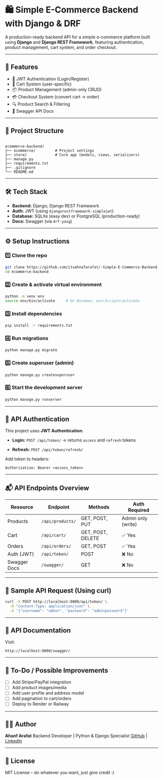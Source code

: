 # 🛍️ Simple E-Commerce Backend with Django & DRF

A production-ready backend API for a simple e-commerce platform built using **Django** and **Django REST Framework**, featuring authentication, product management, cart system, and order checkout.

---

## 🚀 Features

- 🔐 JWT Authentication (Login/Register)
- 🛒 Cart System (user-specific)
- 📦 Product Management (admin-only CRUD)
- 💳 Checkout System (convert cart → order)
- 🔍 Product Search & Filtering
- 📘 Swagger API Docs

---

## 📁 Project Structure

```

ecommerce-backend/
├── ecommerce/         # Project settings
├── store/             # Core app (models, views, serializers)
├── manage.py
├── requirements.txt
├── .gitignore
└── README.md

````

---

## 🛠 Tech Stack

- **Backend:** Django, Django REST Framework
- **Auth:** JWT (using `djangorestframework-simplejwt`)
- **Database:** SQLite (easy dev) or PostgreSQL (production-ready)
- **Docs:** Swagger (via `drf-yasg`)

---

## ⚙️ Setup Instructions

### 1️⃣ Clone the repo
```bash
git clone https://github.com/itsahnafarafat/-Simple-E-Commerce-Backend-with-Django-DRF-.git
cd ecommerce-backend
````

### 2️⃣ Create & activate virtual environment

```bash
python -m venv env
source env/bin/activate     # On Windows: env\Scripts\activate
```

### 3️⃣ Install dependencies

```bash
pip install -r requirements.txt
```

### 4️⃣ Run migrations

```bash
python manage.py migrate
```

### 5️⃣ Create superuser (admin)

```bash
python manage.py createsuperuser
```

### 6️⃣ Start the development server

```bash
python manage.py runserver
```

---

## 🔑 API Authentication

This project uses **JWT Authentication**.

* **Login:**
  `POST /api/token/`
  → returns `access` and `refresh` tokens

* **Refresh:**
  `POST /api/token/refresh/`

Add token to headers:

```
Authorization: Bearer <access_token>
```

---

## 📬 API Endpoints Overview

| Resource     | Endpoint         | Methods           | Auth Required      |
| ------------ | ---------------- | ----------------- | ------------------ |
| Products     | `/api/products/` | GET, POST, PUT    | Admin only (write) |
| Cart         | `/api/cart/`     | GET, POST, DELETE | ✅ Yes              |
| Orders       | `/api/orders/`   | GET, POST         | ✅ Yes              |
| Auth (JWT)   | `/api/token/`    | POST              | ❌ No               |
| Swagger Docs | `/swagger/`      | GET               | ❌ No               |

---

## 🧪 Sample API Request (Using curl)

```bash
curl -X POST http://localhost:8000/api/token/ \
  -H "Content-Type: application/json" \
  -d '{"username": "admin", "password": "adminpassword"}'
```

---

## 📘 API Documentation

Visit:

```
http://localhost:8000/swagger/
```

---

## 🧹 To-Do / Possible Improvements

* [ ] Add Stripe/PayPal integration
* [ ] Add product images/media
* [ ] Add user profile and address model
* [ ] Add pagination to cart/orders
* [ ] Deploy to Render or Railway

---

## 🧑‍💻 Author

**Ahanf Arafat**
Backend Developer | Python & Django Specialist
[GitHub](https://github.com/itsahnafarafat) | [LinkedIn](https://www.linkedin.com/in/ahnaf-arafat-30189a357/)

---

## 📝 License

MIT License – do whatever you want, just give credit :)
